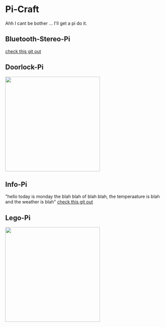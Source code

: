 # Pi-Craft
Ahh I cant be bother ... I'll get a pi do it.

## Bluetooth-Stereo-Pi
[check this git out](https://github.com/nicokaiser/rpi-audio-receiver)

## Doorlock-Pi

<p float="middle">
  <img src="https://shellywell123.github.io/The-Shenanigans-of-Shellywell123/assets/door-pi.png" width="300" />
</p>

## Info-Pi
"hello today is monday the blah blah of blah blah, the temperaature is blah and the weather is blah"
[check this git out](https://github.com/Shellywell123/AI)

## Lego-Pi

<p float="middle">
  <img src="https://shellywell123.github.io/The-Shenanigans-of-Shellywell123/assets/lego-pi.jpeg" width="300" />
</p>
